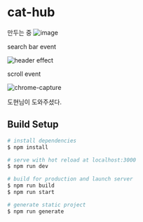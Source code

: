 
# cat-hub
만두는 중
![image](https://user-images.githubusercontent.com/72514247/118096840-dd47a780-b40c-11eb-88d0-2dc95f5924d9.png)

search bar event

![header effect](https://user-images.githubusercontent.com/72514247/118224569-6539ba00-b4be-11eb-80a4-4abe1f49f521.gif)

scroll event

![chrome-capture](https://user-images.githubusercontent.com/72514247/118106315-703a0f00-b418-11eb-8f88-e2a89067cc1b.gif)

도현님이 도와주셨다.

## Build Setup

```bash
# install dependencies
$ npm install

# serve with hot reload at localhost:3000
$ npm run dev

# build for production and launch server
$ npm run build
$ npm run start

# generate static project
$ npm run generate
```
